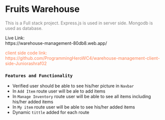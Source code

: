 <h1>Fruits Warehouse</h1>

<p style="color: gray">This is a Full stack project. Express.js is used in server side. Mongodb is used as database.</p>

<p>Live Link: <br/> https://warehouse-management-80db8.web.app/</p>

<p style="color: coral">client side code link: <br/> https://github.com/ProgrammingHeroWC4/warehouse-management-client-side-Juniorashraf02</p>

### `Features and Functionality`
* Verified user should be able to see his/her picture in `Navbar`
* In `Add Item` route user will be ale to add items
* In `Manage Inventory` route user will be able to see all items including his/her added items
* In `My item` route user will be able to see his/her added items
* Dynamic `tittle` added for each route